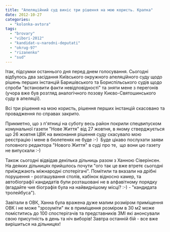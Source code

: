 ```yaml
---
title: "Апеляційний суд виніс три рішення на мою користь. Крапка"
date: 2012-10-27
categories: 
  - "kolonka-avtora"
tags: 
  - "brovary"
  - "vibori-2012"
  - "kandidat-u-narodni-deputati"
  - "okrug-97"
  - "rizanenko"
  - "sud"
---
```


Ітак, підсумки останнього дня перед днем голосування. Сьогодні відбулось два засідання Київського окружного апеляційного суду щодо рішень перших інстанцій Баришівського та Бориспільського судів щодо спроби "встановити факти невідповідності" та зняти мене з перегонів (учора вже був розгляд аналогічного позову Києво-Святошинського суду в апеляції).

Всі три рішення на мою користь, рішення перших інстанцій скасовано та провадження по справах закрито.

Прикметно, що з п'ятниці на суботу весь район покрили спецвипуском комунальної газети "Нове Життя" від 27 жовтня, в якому стверджується що 26 жовтня ЦВК на виконання рішення суду скасувало мою реєстрацію і мене в бюлетенях не буде :-)  Буде цікаво послухати заяви головного редактора "Нового Життя" в суді про те,  що вони цю газету не випускали :-)

Також сьогодні відвідав декілька дільниць разом з Ханною Сіверінсен. На деяких дільницях прийшлось почути "ого так це вже втретє сьогодні приїжджають міжнародні спотерігачі". Помітили та вказали на дрібні порушення - розташування столів, кабінок відносно камер, та автобіографії кандидатів були розташовані не в алфавітному порядку (вгадайте чия біографія була на найвиднішому місці? :-) - "кандидата тролейбуса").

Завітали в ОВК, Ханна була вражена дуже малим розміром приміщення ОВК і не може "зрозуміти" як в приміщення розміром в 30 м2 може поміститись до 100 спостерігачів та представників ЗМІ які анонсували свою присутність в день та ніч виборів! Завтра останній бій - все вже вирішиться на дільницях!
